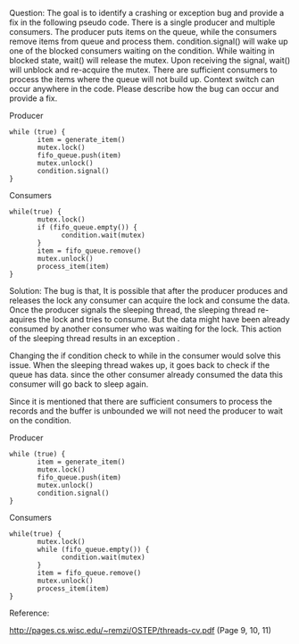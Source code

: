 Question:
The goal is to identify a crashing or exception bug and provide a fix in the following pseudo code. 
There is a single producer and multiple consumers. The producer puts items on the queue, 
while the consumers remove items from queue and process them. condition.signal() will wake up one of the 
blocked consumers waiting on the condition. While waiting in blocked state, wait() will release the mutex. 
Upon receiving the signal, wait() will unblock and re-acquire the mutex. 
There are sufficient consumers to process the items where the queue will not build up. 
Context switch can occur anywhere in the code. Please describe how the bug can occur and provide a fix. 

Producer
```
while (true) {
       item = generate_item()
       mutex.lock()
       fifo_queue.push(item)
       mutex.unlock()
       condition.signal()
}
```

Consumers
```
while(true) {
       mutex.lock()
       if (fifo_queue.empty()) {
             condition.wait(mutex)
       }
       item = fifo_queue.remove()
       mutex.unlock()
       process_item(item)
}
```


Solution: 
The bug is that, 
It is possible that after the producer produces and releases the lock any consumer can acquire the lock and consume the data. Once the producer signals the sleeping thread, the sleeping thread
re-aquires the lock and tries to consume. But the data might have been already consumed by another consumer who was waiting for the lock. This action of the sleeping thread results in an exception .

Changing the if condition check to while in the consumer would solve this issue. When the sleeping thread wakes up, it goes back to check if the queue has data. since the other consumer already 
consumed the data this consumer will go back to sleep again.

Since it is mentioned that there are sufficient consumers to process the records and the buffer is unbounded we will not need the producer to wait on the condition.

Producer
```
while (true) {
       item = generate_item()
       mutex.lock()
       fifo_queue.push(item)
       mutex.unlock()
       condition.signal()
}
```

Consumers
```
while(true) {
       mutex.lock()
       while (fifo_queue.empty()) {
             condition.wait(mutex)
       }
       item = fifo_queue.remove()
       mutex.unlock()
       process_item(item)
}
```

Reference: 

http://pages.cs.wisc.edu/~remzi/OSTEP/threads-cv.pdf (Page 9, 10, 11)
